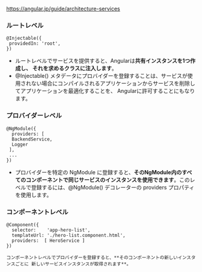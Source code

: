 https://angular.jp/guide/architecture-services

### ルートレベル

```
@Injectable({
 providedIn: 'root',
})
```

- ルートレベルでサービスを提供すると、Angularは**共有インスタンスを1つ作成し、 それを求めるクラスに注入します**。
- @Injectable() メタデータにプロバイダーを登録することは、サービスが使用されない場合にコンパイルされるアプリケーションからサービスを削除してアプリケーションを最適化することを、 Angularに許可することにもなります。

### プロバイダーレベル

```
@NgModule({
  providers: [
  BackendService,
  Logger
 ],
 ...
})
```

- プロバイダーを特定の NgModule に登録すると、**そのNgModule内のすべてのコンポーネントで同じサービスのインスタンスを使用できます**。このレベルで登録するには、@NgModule() デコレーターの providers プロパティを使用します。

### コンポーネントレベル

```
@Component({
  selector:    'app-hero-list',
  templateUrl: './hero-list.component.html',
  providers:  [ HeroService ]
})

コンポーネントレベルでプロバイダーを登録すると、**そのコンポーネントの新しいインスタンスごとに 新しいサービスインスタンスが取得されます**。
```
